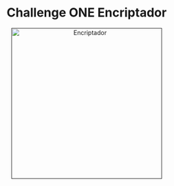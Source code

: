 <html>
<body>
<div align= center>
<h1>Challenge ONE Encriptador</h1>

 <a href=""><img src="https://static.hoy.es/www/multimedia/202202/08/media/cifradogif_601.gif" width="350" alt="Encriptador"/></a>

</div>
</body>
</html>
  
